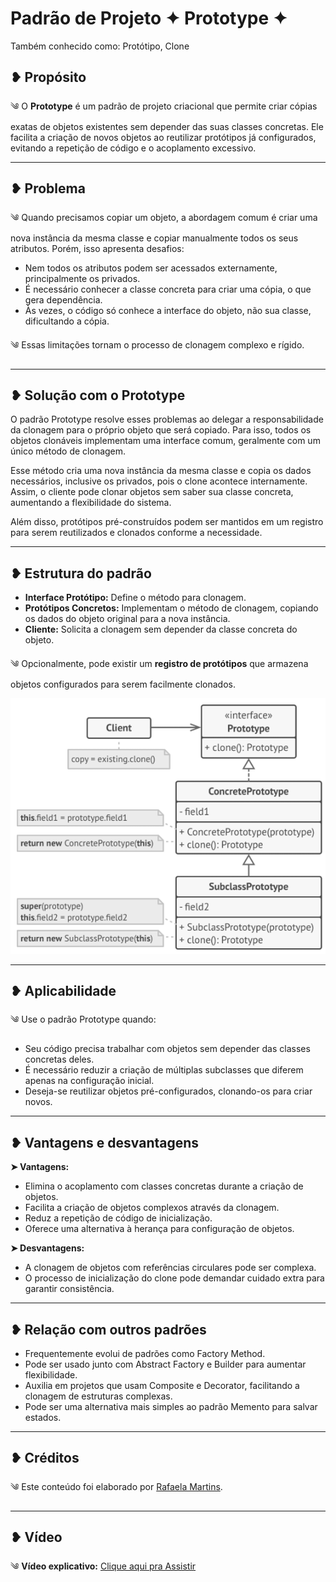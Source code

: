 # Padrão de Projeto ✦ Prototype ✦

Também conhecido como: Protótipo, Clone

## ❥ Propósito

༄ O **Prototype** é um padrão de projeto criacional que permite criar cópias exatas de objetos existentes sem depender das suas classes concretas. Ele facilita a criação de novos objetos ao reutilizar protótipos já configurados, evitando a repetição de código e o acoplamento excessivo.

---

## ❥ Problema

༄ Quando precisamos copiar um objeto, a abordagem comum é criar uma nova instância da mesma classe e copiar manualmente todos os seus atributos. Porém, isso apresenta desafios:

- Nem todos os atributos podem ser acessados externamente, principalmente os privados.
- É necessário conhecer a classe concreta para criar uma cópia, o que gera dependência.
- Às vezes, o código só conhece a interface do objeto, não sua classe, dificultando a cópia.

༄ Essas limitações tornam o processo de clonagem complexo e rígido.

---

## ❥ Solução com o Prototype

O padrão Prototype resolve esses problemas ao delegar a responsabilidade da clonagem para o próprio objeto que será copiado. Para isso, todos os objetos clonáveis implementam uma interface comum, geralmente com um único método de clonagem.

Esse método cria uma nova instância da mesma classe e copia os dados necessários, inclusive os privados, pois o clone acontece internamente. Assim, o cliente pode clonar objetos sem saber sua classe concreta, aumentando a flexibilidade do sistema.

Além disso, protótipos pré-construídos podem ser mantidos em um registro para serem reutilizados e clonados conforme a necessidade.

---

## ❥ Estrutura do padrão

- **Interface Protótipo:** Define o método para clonagem.
- **Protótipos Concretos:** Implementam o método de clonagem, copiando os dados do objeto original para a nova instância.
- **Cliente:** Solicita a clonagem sem depender da classe concreta do objeto.

༄ Opcionalmente, pode existir um **registro de protótipos** que armazena objetos configurados para serem facilmente clonados.

![Diagrama do padrão Prototype](./image.png)

---

## ❥ Aplicabilidade

༄ Use o padrão Prototype quando:

- Seu código precisa trabalhar com objetos sem depender das classes concretas deles.
- É necessário reduzir a criação de múltiplas subclasses que diferem apenas na configuração inicial.
- Deseja-se reutilizar objetos pré-configurados, clonando-os para criar novos.

---

## ❥ Vantagens e desvantagens

**➤ Vantagens:**

- Elimina o acoplamento com classes concretas durante a criação de objetos.
- Facilita a criação de objetos complexos através da clonagem.
- Reduz a repetição de código de inicialização.
- Oferece uma alternativa à herança para configuração de objetos.

**➤ Desvantagens:**

- A clonagem de objetos com referências circulares pode ser complexa.
- O processo de inicialização do clone pode demandar cuidado extra para garantir consistência.

---

## ❥ Relação com outros padrões

- Frequentemente evolui de padrões como Factory Method.
- Pode ser usado junto com Abstract Factory e Builder para aumentar flexibilidade.
- Auxilia em projetos que usam Composite e Decorator, facilitando a clonagem de estruturas complexas.
- Pode ser uma alternativa mais simples ao padrão Memento para salvar estados.

---

## ❥ Créditos

༄ Este conteúdo foi elaborado por [Rafaela Martins](https://github.com/rafaeladmm).

---

## ❥ Vídeo

༄ **Vídeo explicativo:** [Clique aqui pra Assistir](https://drive.google.com/drive/folders/17ZGb3AmYrQe1YJsX7g76sYVHZEYdwgkF?usp=drive_link)